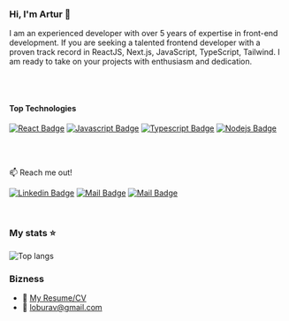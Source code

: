 ### Hi, I'm Artur 👋
I am an experienced developer with over 5 years of expertise in front-end development.
If you are seeking a talented frontend developer with a proven track record in ReactJS, Next.js, JavaScript, TypeScript, Tailwind. I am ready to take on your projects with enthusiasm and dedication.

<br/>
<br/>

#### Top Technologies

[![React Badge](https://img.shields.io/badge/-React-61DBFB?style=for-the-badge&labelColor=black&logo=react&logoColor=61DBFB)](#) [![Javascript Badge](https://img.shields.io/badge/-Javascript-F0DB4F?style=for-the-badge&labelColor=black&logo=javascript&logoColor=F0DB4F)](#) [![Typescript Badge](https://img.shields.io/badge/-Typescript-007acc?style=for-the-badge&labelColor=black&logo=typescript&logoColor=007acc)](#) [![Nodejs Badge](https://img.shields.io/badge/-Nodejs-3C873A?style=for-the-badge&labelColor=black&logo=node.js&logoColor=3C873A)](#)

<br/>
<br/>

:mailbox: Reach me out!

[![Linkedin Badge](https://img.shields.io/badge/-Artur_Lobur-0e76a8?style=flat&labelColor=0e76a8&logo=linkedin&logoColor=white)](https://www.linkedin.com/in/loburartur/) 
[![Mail Badge](https://img.shields.io/badge/-@Artur_Lobur-e84393?style=flat&labelColor=e84393&logo=instagram&logoColor=white)](https://www.instagram.com/loburarthur/) 
[![Mail Badge](https://img.shields.io/badge/-Artur_Lobur-c0392b?style=flat&labelColor=c0392b&logo=gmail&logoColor=white)](mailto:loburav@gmail.com)

<br/>

### My stats ⭐

<img alt="Top langs" src="https://github-readme-stats.vercel.app/api/top-langs/?username=ArturLobur&layout=compact&&langs_count=8"/>

<br/>

### Bizness
- :paperclip: [My Resume/CV](https://drive.google.com/file/d/1czoGKaND1ik2rRknX-B5k9gbyz8jPO2s/view?usp=sharing)
- :email: loburav@gmail.com
